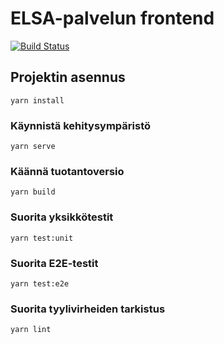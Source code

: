 # ELSA-palvelun frontend

[![Build Status](https://dev.azure.com/elsa-hanke/ELSA/_apis/build/status/elsa-hanke.elsa-frontend?branchName=main)](https://dev.azure.com/elsa-hanke/ELSA/_build/latest?definitionId=3&branchName=main)

## Projektin asennus

```
yarn install
```

### Käynnistä kehitysympäristö

```
yarn serve
```

### Käännä tuotantoversio

```
yarn build
```

### Suorita yksikkötestit

```
yarn test:unit
```

### Suorita E2E-testit

```
yarn test:e2e
```

### Suorita tyylivirheiden tarkistus

```
yarn lint
```
